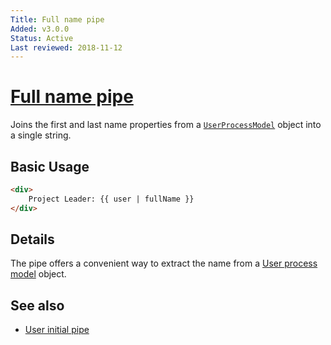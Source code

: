```yaml
---
Title: Full name pipe
Added: v3.0.0
Status: Active
Last reviewed: 2018-11-12
---
```


# [Full name pipe](../../lib/core/pipes/full-name.pipe.ts "Defined in full-name.pipe.ts")

Joins the first and last name properties from a [`UserProcessModel`](../core/user-process.model.md) object into a single string.

## Basic Usage

<!-- {% raw %} -->

```HTML
<div>
    Project Leader: {{ user | fullName }}
</div>
```

<!-- {% endraw %} -->

## Details

The pipe offers a convenient way to extract the name from a [User process model](../core/user-process.model.md) object.

## See also

-   [User initial pipe](user-initial.pipe.md)
